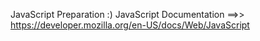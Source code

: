 JavaScript Preparation :)
JavaScript Documentation ==>> https://developer.mozilla.org/en-US/docs/Web/JavaScript